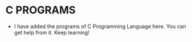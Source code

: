 # **C PROGRAMS**
- I have added the programs of C Programming Language here. You can get help from it. Keep learning!
